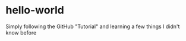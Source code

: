 # hello-world
Simply following the GitHub "Tutorial" and learning a few things I didn't know before
